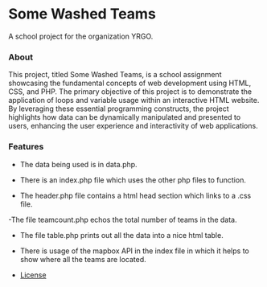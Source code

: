 # Some Washed Teams

A school project for the organization YRGO.

### About
This project, titled Some Washed Teams, is a school assignment showcasing the fundamental concepts of web development using HTML, CSS, and PHP. The primary objective of this project is to demonstrate the     application of loops and variable usage within an interactive HTML website. By leveraging these essential programming constructs, the project highlights how data can be dynamically manipulated and       presented to users, enhancing the user experience and interactivity of web applications.

### Features
  
- The data being used is in data.php.
  
- There is an index.php file which uses the other php files to function.

- The header.php file contains a html head section which links to a .css file.

-The file teamcount.php echos the total number of teams in the data.

- The file table.php prints out all the data into a nice html table.

- There is usage of the mapbox API in the index file in which it helps to show where all the teams are located.

- [License](#license)
